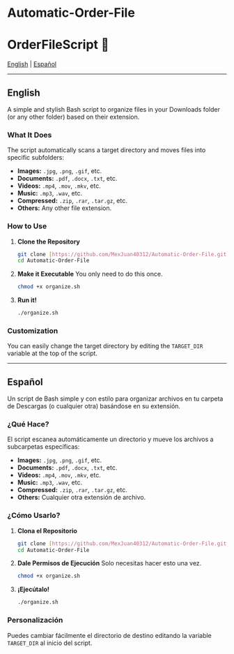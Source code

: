 # Automatic-Order-File
# OrderFileScript 📂

[English](#english) | [Español](#español)

---

## English

A simple and stylish Bash script to organize files in your Downloads folder (or any other folder) based on their extension.

### What It Does

The script automatically scans a target directory and moves files into specific subfolders:

-   **Images:** `.jpg`, `.png`, `.gif`, etc.
-   **Documents:** `.pdf`, `.docx`, `.txt`, etc.
-   **Videos:** `.mp4`, `.mov`, `.mkv`, etc.
-   **Music:** `.mp3`, `.wav`, etc.
-   **Compressed:** `.zip`, `.rar`, `.tar.gz`, etc.
-   **Others:** Any other file extension.

### How to Use

1.  **Clone the Repository**
    ```bash
    git clone [https://github.com/MexJuan40312/Automatic-Order-File.git](https://github.com/MexJuan40312/Automatic-Order-File.git)
    cd Automatic-Order-File
    ```

2.  **Make it Executable**
    You only need to do this once.
    ```bash
    chmod +x organize.sh
    ```

3.  **Run it!**
    ```bash
    ./organize.sh
    ```

### Customization

You can easily change the target directory by editing the `TARGET_DIR` variable at the top of the script.

---

## Español

Un script de Bash simple y con estilo para organizar archivos en tu carpeta de Descargas (o cualquier otra) basándose en su extensión.

### ¿Qué Hace?

El script escanea automáticamente un directorio y mueve los archivos a subcarpetas específicas:

-   **Images:** `.jpg`, `.png`, `.gif`, etc.
-   **Documents:** `.pdf`, `.docx`, `.txt`, etc.
-   **Videos:** `.mp4`, `.mov`, `.mkv`, etc.
-   **Music:** `.mp3`, `.wav`, etc.
-   **Compressed:** `.zip`, `.rar`, `.tar.gz`, etc.
-   **Others:** Cualquier otra extensión de archivo.

### ¿Cómo Usarlo?

1.  **Clona el Repositorio**
    ```bash
    git clone [https://github.com/MexJuan40312/Automatic-Order-File.git](https://github.com/MexJuan40312/Automatic-Order-File.git)
    cd Automatic-Order-File
    ```

2.  **Dale Permisos de Ejecución**
    Solo necesitas hacer esto una vez.
    ```bash
    chmod +x organize.sh
    ```

3.  **¡Ejecútalo!**
    ```bash
    ./organize.sh
    ```

### Personalización

Puedes cambiar fácilmente el directorio de destino editando la variable `TARGET_DIR` al inicio del script.
